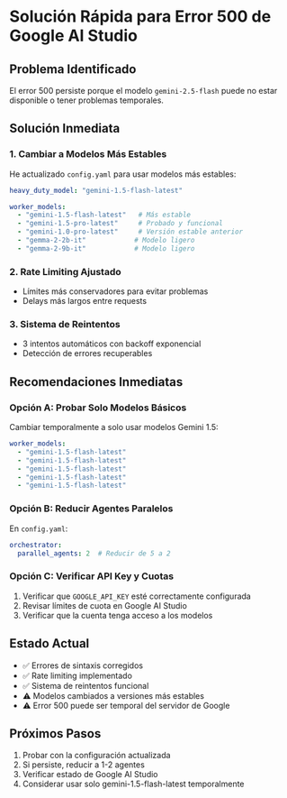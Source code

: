 # Solución Rápida para Error 500 de Google AI Studio

## Problema Identificado
El error 500 persiste porque el modelo `gemini-2.5-flash` puede no estar disponible o tener problemas temporales.

## Solución Inmediata

### 1. Cambiar a Modelos Más Estables
He actualizado `config.yaml` para usar modelos más estables:

```yaml
heavy_duty_model: "gemini-1.5-flash-latest"

worker_models:
  - "gemini-1.5-flash-latest"   # Más estable
  - "gemini-1.5-pro-latest"     # Probado y funcional
  - "gemini-1.0-pro-latest"     # Versión estable anterior
  - "gemma-2-2b-it"            # Modelo ligero
  - "gemma-2-9b-it"            # Modelo ligero
```

### 2. Rate Limiting Ajustado
- Límites más conservadores para evitar problemas
- Delays más largos entre requests

### 3. Sistema de Reintentos
- 3 intentos automáticos con backoff exponencial
- Detección de errores recuperables

## Recomendaciones Inmediatas

### Opción A: Probar Solo Modelos Básicos
Cambiar temporalmente a solo usar modelos Gemini 1.5:

```yaml
worker_models:
  - "gemini-1.5-flash-latest"
  - "gemini-1.5-flash-latest" 
  - "gemini-1.5-flash-latest"
  - "gemini-1.5-flash-latest"
  - "gemini-1.5-flash-latest"
```

### Opción B: Reducir Agentes Paralelos
En `config.yaml`:
```yaml
orchestrator:
  parallel_agents: 2  # Reducir de 5 a 2
```

### Opción C: Verificar API Key y Cuotas
1. Verificar que `GOOGLE_API_KEY` esté correctamente configurada
2. Revisar límites de cuota en Google AI Studio
3. Verificar que la cuenta tenga acceso a los modelos

## Estado Actual
- ✅ Errores de sintaxis corregidos
- ✅ Rate limiting implementado  
- ✅ Sistema de reintentos funcional
- ⚠️ Modelos cambiados a versiones más estables
- ⚠️ Error 500 puede ser temporal del servidor de Google

## Próximos Pasos
1. Probar con la configuración actualizada
2. Si persiste, reducir a 1-2 agentes
3. Verificar estado de Google AI Studio
4. Considerar usar solo gemini-1.5-flash-latest temporalmente